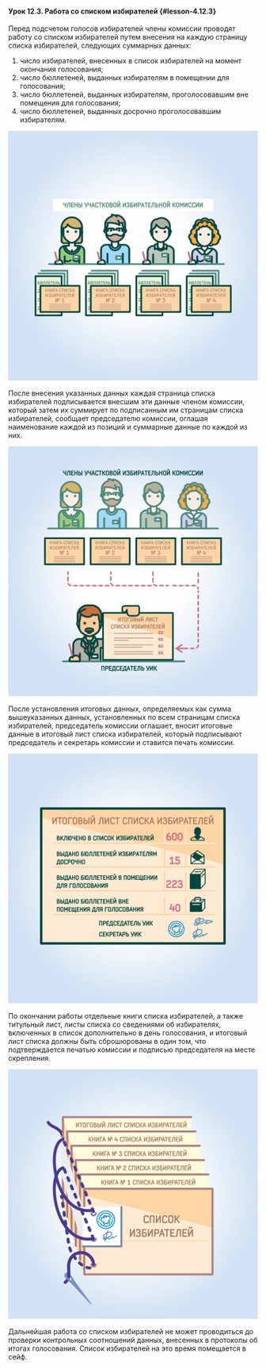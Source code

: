 #### Урок 12.3. Работа со списком избирателей {#lesson-4.12.3}

Перед подсчетом голосов избирателей члены комиссии проводят работу со списком избирателей путем внесения на каждую страницу списка избирателей, следующих суммарных данных:

1. число избирателей, внесенных в список избирателей на момент окончания голосования;
2. число бюллетеней, выданных избирателям в помещении для голосования;
3. число бюллетеней, выданных избирателям, проголосовавшим вне помещения для голосования;
4. число бюллетеней, выданных досрочно проголосовавшим избирателям.

![Рисунок 12.3.1. Члены УИК на каждую страницу книги списка избирателей вносят суммарные данные по количеству избирателей и количеству выданных избирателям бюллетеней досрочно, в помещениидля голосования и вне помещения для голосования.](./4.12.3.1.svg)

После внесения указанных данных каждая страница списка избирателей подписывается внесшим эти данные членом комиссии, который затем их суммирует по подписанным им страницам списка избирателей, сообщает председателю комиссии, оглашая наименование каждой из позиций и суммарные данные по каждой из них.

![Рисунок 12.3.2. Суммарные данные по всем страницам книги списка избирателей оглашаются и передаются председателю для заполнения итогового листа списка избирателей.](./4.12.3.2.svg)

После установления итоговых данных, определяемых как сумма вышеуказанных данных, установленных по всем страницам списка избирателей, председатель комиссии оглашает, вносит итоговые данные в итоговый лист списка избирателей, который подписывают председатель и секретарь комиссии и ставится печать комиссии.

![Рисунок 12.3.3. Председатель УИК суммирует данные по всем книгам списка избирателей, оглашает их и вносит в итоговый лист списка избирателей.](./4.12.3.3.svg)

По окончании работы отдельные книги списка избирателей, а также титульный лист, листы списка со сведениями об избирателях, включенных в список дополнительно в день голосования, и итоговый лист списка должны быть сброшюрованы в один том, что подтверждается печатью комиссии и подписью председателя на месте скрепления.

![Рисунок 12.3.4. Список избирателей, включая титульный лист, отдельные книги списка, итоговый лист, должен быть сброшюрован в один том. При этом сброшюрованные книги списка избирателей не расшиваются. В месте скрепления ставится подпись председателя и печать УИК.](./4.12.3.4.svg)

Дальнейшая работа со списком избирателей не может проводиться до проверки контрольных соотношений данных, внесенных в протоколы об итогах голосования. Список избирателей на это время помещается в сейф.
